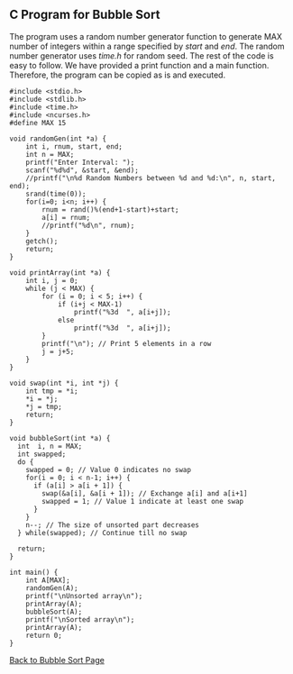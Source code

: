 ## C Program for Bubble Sort

The program uses a random number generator function to generate MAX number of integers within a 
range specified by <i>start</i> and <i>end</i>. The random number generator uses <i>time.h</i> for
random seed. The rest of the code is easy to follow. We have provided a print function and a 
main function. Therefore, the program can be copied as is and executed.

```
#include <stdio.h>
#include <stdlib.h>
#include <time.h>
#include <ncurses.h>
#define MAX 15

void randomGen(int *a) {
    int i, rnum, start, end;
    int n = MAX;
    printf("Enter Interval: ");
    scanf("%d%d", &start, &end);
    //printf("\n%d Random Numbers between %d and %d:\n", n, start, end);
    srand(time(0));
    for(i=0; i<n; i++) {
        rnum = rand()%(end+1-start)+start;
        a[i] = rnum;
        //printf("%d\n", rnum);
    }
    getch();
    return;
}

void printArray(int *a) {
    int i, j = 0;
    while (j < MAX) {
        for (i = 0; i < 5; i++) {
            if (i+j < MAX-1) 
                printf("%3d  ", a[i+j]);
            else 
                printf("%3d  ", a[i+j]);
        }
        printf("\n"); // Print 5 elements in a row
        j = j+5;
    }
}

void swap(int *i, int *j) {
    int tmp = *i;
    *i = *j;
    *j = tmp;
    return;
}

void bubbleSort(int *a) {
  int  i, n = MAX;
  int swapped;
  do { 
    swapped = 0; // Value 0 indicates no swap
    for(i = 0; i < n-1; i++) {
      if (a[i] > a[i + 1]) { 
        swap(&a[i], &a[i + 1]); // Exchange a[i] and a[i+1]
        swapped = 1; // Value 1 indicate at least one swap
      }
    }
    n--; // The size of unsorted part decreases
  } while(swapped); // Continue till no swap

  return;
}

int main() {
    int A[MAX];
    randomGen(A);
    printf("\nUnsorted array\n");
    printArray(A);
    bubbleSort(A);
    printf("\nSorted array\n");
    printArray(A);
    return 0;
}

```

[Back to Bubble Sort Page](../../HTML/BubbleSort.md)
